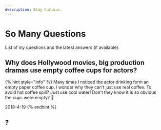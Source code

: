 ```yaml
---
description: Stay Curious.
---
```


# So Many Questions

List of my questions and the latest answers \(if available\). 



## Why does Hollywood movies, big production dramas use empty coffee cups for actors?

{% hint style="info" %}
Many times I noticed the actor drinking form an empty paper coffee cup. I wonder why they can't just use real coffee. To avoid hot coffee spill? Just use cool water! Don't they know it is so obvious the cups were empty? 🤔

2018-4-19
{% endhint %}

## ?





